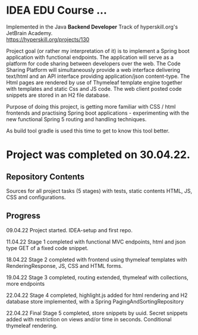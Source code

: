 # IDEA EDU Course ...

Implemented in the Java <b>Backend Developer</b> Track of hyperskill.org's JetBrain Academy.<br>
https://hyperskill.org/projects/130

Project goal (or rather my interpretation of it) is to implement a Spring boot application with functional endpoints. 
The application will serve as a platform for code sharing between developers over the web.
The Code Sharing Platform will simultaneously provide a web interface delivering text/html and an API interface
providing application/json content-type. The Html pages are rendered by use of Thymeleaf template engine
together with templates and static Css and JS code. The web client posted code snippets are stored in
an H2 file database.

Purpose of doing this project, is getting more familiar with CSS / html frontends and practising Spring boot
applications - experimenting with the new functional Spring 5 routing and handling techniques.

As build tool gradle is used this time to get to know this tool better.

# Project was completed on 30.04.22.

## Repository Contents

Sources for all project tasks (5 stages) with tests, static contents HTML, JS, CSS and configurations.

## Progress

09.04.22 Project started. IDEA-setup and first repo.

11.04.22 Stage 1 completed with functional MVC endpoints, html and json type GET of a fixed code snippet.

18.04.22 Stage 2 completed with frontend using thymeleaf templates with RenderingResponse, JS, CSS and HTML forms.

19.04.22 Stage 3 completed, routing extended, thymeleaf with collections, more endpoints

22.04.22 Stage 4 completed, highlight.js added for html rendering and H2 database store implemented, with a Spring PagingAndSortingRepository

22.04.22 Final Stage 5 completed, store snippets by uuid. Secret snippets added with restriction on views
and/or time in seconds. Conditional thymeleaf rendering.
